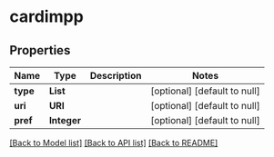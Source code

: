 # cardimpp
## Properties

Name | Type | Description | Notes
------------ | ------------- | ------------- | -------------
**type** | **List** |  | [optional] [default to null]
**uri** | **URI** |  | [optional] [default to null]
**pref** | **Integer** |  | [optional] [default to null]

[[Back to Model list]](../README.md#documentation-for-models) [[Back to API list]](../README.md#documentation-for-api-endpoints) [[Back to README]](../README.md)

